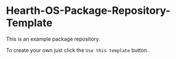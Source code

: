 # Hearth-OS-Package-Repository-Template
This is an example package repository.

To create your own just click the `Use this template` button.
